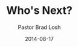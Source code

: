 ---
lunr: "true"
title: "Who's Next?"
author: "Pastor Brad Losh"
postDate: "08-17-2014"
date: 2014-08-17
category: "sermons"
slug: "2014/08/ffc_08172014"
icon: microphone
audioLink: "ffc_08172014"
tags: [foundation, godly living]
mp3: "ffc_08172014/08172014.mp3"
ogg: "ffc_08172014/08172014.ogg"
linkurl: "https://archive.org/download/ffc_08172014/ffc_08172014_files.xml"
ipath: "https://archive.org/download/ffc_08172014/08172014.mp3"
layout: sermon.html
---
